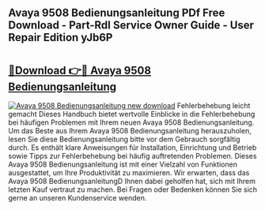 ## Avaya 9508 Bedienungsanleitung PDf Free Download - Part-RdI Service Owner Guide - User Repair Edition yJb6P

# <h2><a href="http://df1kzsq.blite.top/?on=Avaya+9508+Bedienungsanleitung">🔗Download 👉🔴 Avaya 9508 Bedienungsanleitung</a></h2>

[![Avaya 9508 Bedienungsanleitung new download](https://i.imgur.com/lujVjoI.png)](http://df1kzsq.blite.top/?on=Avaya+9508+Bedienungsanleitung)
Fehlerbehebung leicht gemacht Dieses Handbuch bietet wertvolle Einblicke in die Fehlerbehebung bei häufigen Problemen mit Ihrem neuen Avaya 9508 Bedienungsanleitung. Um das Beste aus Ihrem Avaya 9508 Bedienungsanleitung herauszuholen, lesen Sie diese Bedienungsanleitung bitte vor dem Gebrauch sorgfältig durch. Es enthält klare Anweisungen für Installation, Einrichtung und Betrieb sowie Tipps zur Fehlerbehebung bei häufig auftretenden Problemen. Dieses Avaya 9508 Bedienungsanleitung ist mit einer Vielzahl von Funktionen ausgestattet, um Ihre Produktivität zu maximieren. Wir erwarten, dass das Avaya 9508 BedienungsanleitungD Ihnen dabei geholfen hat, sich mit Ihrem letzten Kauf vertraut zu machen. Bei Fragen oder Bedenken können Sie sich gerne an unseren Kundenservice wenden.
